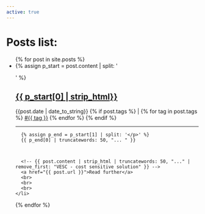 ```yaml
---
active: true
---
```

# Posts list:
<ul>
  {% for post in site.posts %}
    <li>
      {% assign p_start = post.content | split: '<p>' %}
      <h2><a href="{{ post.url }}">{{ p_start[0] | strip_html}}</a></h2> {{post.date | date_to_string}} 
      {% if post.tags %} | 
      {% for tag in post.tags %}
          <a href="{{ site.baseurl }}{{ site.tag_page }}#{{tag}}" class="post-tag">#{{ tag }}</a>
          <!-- #{{ tag | slugify }} -->
      {% endfor %}
      {% endif %}
      <hr/>
      
      {% assign p_end = p_start[1] | split: '</p>' %}
      {{ p_end[0] | truncatewords: 50, "... " }}
      


      <!-- {{ post.content | strip_html | truncatewords: 50, "..." | remove_first: "VESC - cost sensitive solution" }} -->
      <a href="{{ post.url }}">Read further</a>
      <br>
      <br>
      <br>
    </li>
  {% endfor %}
</ul>